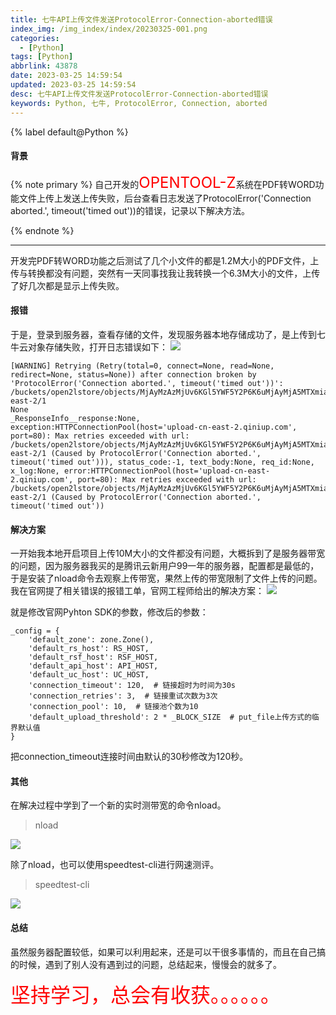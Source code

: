 ```yaml
---
title: 七牛API上传文件发送ProtocolError-Connection-aborted错误
index_img: /img_index/index/20230325-001.png
categories:
  - [Python]
tags: [Python]
abbrlink: 43878
date: 2023-03-25 14:59:54
updated: 2023-03-25 14:59:54
desc: 七牛API上传文件发送ProtocolError-Connection-aborted错误
keywords: Python, 七牛, ProtocolError, Connection, aborted
---
```



{% label default@Python %}

#### 背景
{% note primary %}
自己开发的<font size=5.5 color='red'>OPENTOOL-Z</font>系统在PDF转WORD功能文件上传上发送上传失败，后台查看日志发送了ProtocolError('Connection aborted.', timeout('timed out'))的错误，记录以下解决方法。

{% endnote %}


<!--more-->
<hr />


开发完PDF转WORD功能之后测试了几个小文件的都是1.2M大小的PDF文件，上传与转换都没有问题，突然有一天同事找我让我转换一个6.3M大小的文件，上传了好几次都是显示上传失败。

#### 报错

于是，登录到服务器，查看存储的文件，发现服务器本地存储成功了，是上传到七牛云对象存储失败，打开日志错误如下：
![](error.jpg)
```
[WARNING] Retrying (Retry(total=0, connect=None, read=None, redirect=None, status=None)) after connection broken by 'ProtocolError('Connection aborted.', timeout('timed out'))': /buckets/open2lstore/objects/MjAyMzAzMjUv6KGl5YWF5Y2P6K6uMjAyMjA5MTXmiavmj4_ku7YucGRm/uploads/641e55eff67b72651c9d93c0region09cn-east-2/1
None
_ResponseInfo__response:None, exception:HTTPConnectionPool(host='upload-cn-east-2.qiniup.com', port=80): Max retries exceeded with url: /buckets/open2lstore/objects/MjAyMzAzMjUv6KGl5YWF5Y2P6K6uMjAyMjA5MTXmiavmj4_ku7YucGRm/uploads/641e55eff67b72651c9d93c0region09cn-east-2/1 (Caused by ProtocolError('Connection aborted.', timeout('timed out'))), status_code:-1, text_body:None, req_id:None, x_log:None, error:HTTPConnectionPool(host='upload-cn-east-2.qiniup.com', port=80): Max retries exceeded with url: /buckets/open2lstore/objects/MjAyMzAzMjUv6KGl5YWF5Y2P6K6uMjAyMjA5MTXmiavmj4_ku7YucGRm/uploads/641e55eff67b72651c9d93c0region09cn-east-2/1 (Caused by ProtocolError('Connection aborted.', timeout('timed out'))
```

#### 解决方案

一开始我本地开启项目上传10M大小的文件都没有问题，大概拆到了是服务器带宽的问题，因为服务器我买的是腾讯云新用户99一年的服务器，配置都是最低的，于是安装了nload命令去观察上传带宽，果然上传的带宽限制了文件上传的问题。
我在官网提了相关错误的报错工单，官网工程师给出的解决方案：
![](jiejue.png)

就是修改官网Pyhton SDK的参数，修改后的参数：
```
_config = {
    'default_zone': zone.Zone(),
    'default_rs_host': RS_HOST,
    'default_rsf_host': RSF_HOST,
    'default_api_host': API_HOST,
    'default_uc_host': UC_HOST,
    'connection_timeout': 120,  # 链接超时为时间为30s
    'connection_retries': 3,  # 链接重试次数为3次
    'connection_pool': 10,  # 链接池个数为10
    'default_upload_threshold': 2 * _BLOCK_SIZE  # put_file上传方式的临界默认值
}
```
把connection_timeout连接时间由默认的30秒修改为120秒。


#### 其他

在解决过程中学到了一个新的实时测带宽的命令nload。
> nload

![](nload.png)

除了nload，也可以使用speedtest-cli进行网速测评。
> speedtest-cli

![](speedtest-cli.jpg)


#### 总结

虽然服务器配置较低，如果可以利用起来，还是可以干很多事情的，而且在自己搞的时候，遇到了别人没有遇到过的问题，总结起来，慢慢会的就多了。

<font size=6.5 color='red'>坚持学习，总会有收获。。。。。。</font>
